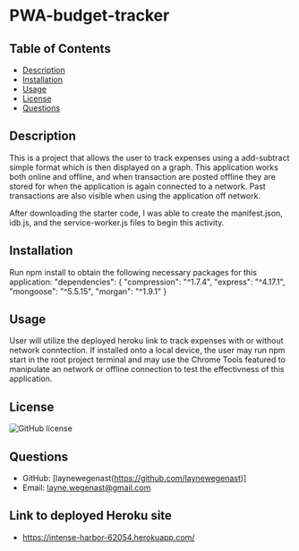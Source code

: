 # PWA-budget-tracker

 ## Table of Contents
 - [Description](#description)
 - [Installation](#installation)
 - [Usage](#usage)
 - [License](#license)
 - [Questions](#questions)

 ## Description
 This is a project that allows the user to track expenses using a add-subtract simple format which is then displayed on a graph. This application works both online and offline, and when transaction are posted offline they are stored for when the application is again connected to a network. Past transactions are also visible when using the application off network. 

 After downloading the starter code, I was able to create the manifest.json, idb.js, and the service-worker.js files to begin this activity. 

 ## Installation
 Run npm install to obtain the following necessary packages for this application:
  "dependencies": {
    "compression": "^1.7.4",
    "express": "^4.17.1",
    "mongoose": "^5.5.15",
    "morgan": "^1.9.1"
  }

 ## Usage
 User will utilize the deployed heroku link to track expenses with or without network conntection. If installed onto a local device, the user may run npm start in the root project terminal and may use the Chrome Tools featured to manipulate an network or offline connection to test the effectivness of this application. 

 ## License
 ![GitHub license](https://img.shields.io/badge/license-MIT-blue.svg)

 ## Questions
  - GitHub: [laynewegenast(https://github.com/laynewegenast)]
  - Email: [layne.wegenast@gmail.com](mailto:example@example.com)

  ## Link to  deployed Heroku site
  - https://intense-harbor-62054.herokuapp.com/